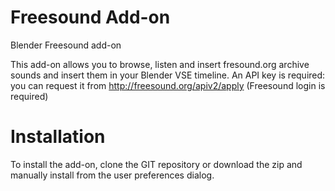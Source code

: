 # Freesound Add-on
Blender Freesound add-on

This add-on allows you to browse, listen and insert fresound.org archive sounds and insert them in your Blender VSE timeline.
An API key is required: you can request it from http://freesound.org/apiv2/apply (Freesound login is required)

# Installation
To install the add-on, clone the GIT repository or download the zip and manually install from the user preferences dialog.

